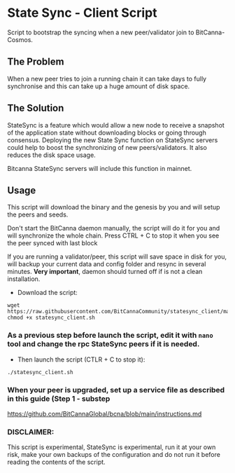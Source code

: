 # State Sync - Client Script
Script to bootstrap the syncing when a new peer/validator join to BitCanna-Cosmos.

## The Problem
When a new peer tries to join a running chain it can take days to fully synchronise and this can take up a huge amount of disk space.

## The Solution
StateSync is a feature which would allow a new node to receive a snapshot of the application state without downloading blocks or going through consensus. Deploying the new State Sync function on StateSync servers could help to boost the synchronizing of new peers/validators. It also reduces the disk space usage. 

Bitcanna StateSync servers will include this function in mainnet. 

## Usage

This script will download the binary and the genesis by you and will setup the peers and seeds.  

Don't start the BitCanna daemon manually, the script will do it for you and will synchronize the whole chain. Press CTRL + C to stop it when you see the peer synced with last block

If you are running a validator/peer, this script will save space in disk for you, will backup your current data and config folder and resync in several minutes.
**Very important**, daemon should turned off if is not a clean installation.

* Download the script:

```
wget https://raw.githubusercontent.com/BitCannaCommunity/statesync_client/main/statesync_client.sh
chmod +x statesync_client.sh
```

### As a previous step before launch the script, edit it with `nano` tool and change the rpc StateSync peers if it is needed. 
* Then launch the script (CTLR + C to stop it):
```
./statesync_client.sh
```

### When your peer is upgraded, set up a service file as described in this guide (Step 1 - substep 
https://github.com/BitCannaGlobal/bcna/blob/main/instructions.md

### DISCLAIMER:
This script is experimental, StateSync is experimental, run it at your own risk, make your own backups of the configuration and do not run it before reading the contents of the script.
